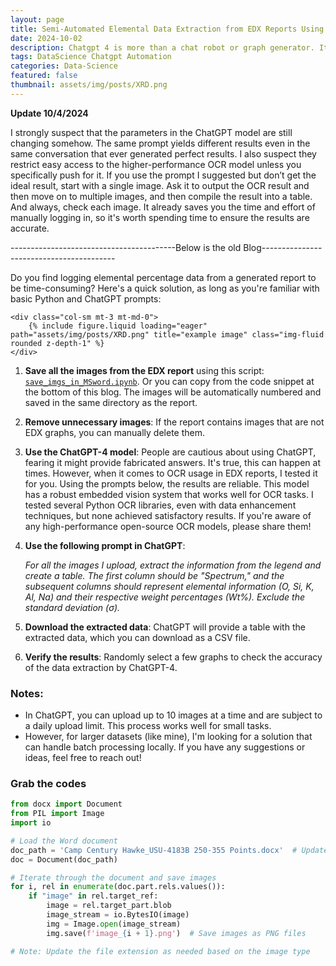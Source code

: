 ```yaml
---
layout: page
title: Semi-Automated Elemental Data Extraction from EDX Reports Using Python and ChatGPT
date: 2024-10-02
description: Chatgpt 4 is more than a chat robot or graph generator. Its embedded vision model is robust!
tags: DataScience Chatgpt Automation
categories: Data-Science
featured: false
thumbnail: assets/img/posts/XRD.png
---
```

**Update 10/4/2024**
<p>
I strongly suspect that the parameters in the ChatGPT model are still changing somehow. The same prompt yields different results even in the same conversation that ever generated perfect results. I also suspect they restrict easy access to the higher-performance OCR model unless you specifically push for it. If you use the prompt I suggested but don’t get the ideal result, start with a single image. Ask it to output the OCR result and then move on to multiple images, and then compile the result into a table. And always, check each image. It already saves you the time and effort of manually logging in, so it's worth spending time to ensure the results are accurate.
</p>

-----------------------------------------Below is the old Blog-----------------------------------------
<p>
Do you find logging elemental percentage data from a generated report to be time-consuming? Here's a quick solution, as long as you're familiar with basic Python and ChatGPT prompts:
</p>
<div class="row">

    <div class="col-sm mt-3 mt-md-0">
        {% include figure.liquid loading="eager" path="assets/img/posts/XRD.png" title="example image" class="img-fluid rounded z-depth-1" %}
    </div>
</div>

1. **Save all the images from the EDX report** using this script: [`save_imgs_in_MSword.ipynb`](https://github.com/ZJ-Gao/OCR_XRD_Reports/blob/main/save_imgs_in_MSword.ipynb). Or you can copy from the code snippet at the bottom of this blog. The images will be automatically numbered and saved in the same directory as the report.
2. **Remove unnecessary images**: If the report contains images that are not EDX graphs, you can manually delete them.
3. **Use the ChatGPT-4 model**: People are cautious about using ChatGPT, fearing it might provide fabricated answers. It's true, this can happen at times. However, when it comes to OCR usage in EDX reports, I tested it for you. Using the prompts below, the results are reliable. This model has a robust embedded vision system that works well for OCR tasks. I tested several Python OCR libraries, even with data enhancement techniques, but none achieved satisfactory results. If you're aware of any high-performance open-source OCR models, please share them!
4. **Use the following prompt in ChatGPT**:
    
    *For all the images I upload, extract the information from the legend and create a table. The first column should be "Spectrum," and the subsequent columns should represent elemental information (O, Si, K, Al, Na) and their respective weight percentages (Wt%). Exclude the standard deviation (σ).*
    
5. **Download the extracted data**: ChatGPT will provide a table with the extracted data, which you can download as a CSV file.
6. **Verify the results**: Randomly select a few graphs to check the accuracy of the data extraction by ChatGPT-4.

### Notes:

- In ChatGPT, you can upload up to 10 images at a time and are subject to a daily upload limit. This process works well for small tasks.
- However, for larger datasets (like mine), I'm looking for a solution that can handle batch processing locally. If you have any suggestions or ideas, feel free to reach out!

### Grab the codes

```python
from docx import Document
from PIL import Image
import io

# Load the Word document
doc_path = 'Camp Century Hawke_USU-4183B 250-355 Points.docx'  # Update with your document path
doc = Document(doc_path)

# Iterate through the document and save images
for i, rel in enumerate(doc.part.rels.values()):
    if "image" in rel.target_ref:
        image = rel.target_part.blob
        image_stream = io.BytesIO(image)
        img = Image.open(image_stream)
        img.save(f'image_{i + 1}.png')  # Save images as PNG files

# Note: Update the file extension as needed based on the image type
```